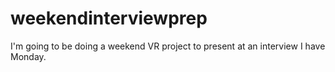 # weekendinterviewprep
I'm going to be doing a weekend VR project to present at an interview I have Monday.
